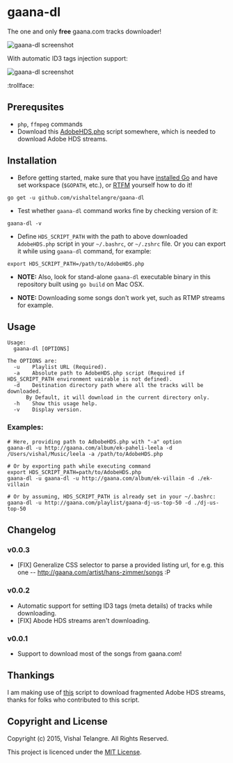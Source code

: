 # gaana-dl

The one and only **free** gaana.com tracks downloader!

![gaana-dl screenshot](https://raw.github.com/vishaltelangre/gaana-dl/master/preview.png)

With automatic ID3 tags injection support:

![gaana-dl screenshot](https://raw.github.com/vishaltelangre/gaana-dl/master/id3_preview.png)

:trollface:

## Prerequsites
- `php`, `ffmpeg` commands
- Download this [AdobeHDS.php](https://github.com/vishaltelangre/gaana-dl/blob/master/vendor-scripts/AdobeHDS.php) script somewhere, which is needed to download Adobe HDS streams.

## Installation

- Before getting started, make sure that you have [installed Go](http://golang.org/doc/install) and have set workspace (`$GOPATH`, etc.), or [RTFM](http://golang.org/doc/code.html) yourself how to do it!

```
go get -u github.com/vishaltelangre/gaana-dl
```

- Test whether `gaana-dl` command works fine by checking version of it:

```
gaana-dl -v
```

- Define `HDS_SCRIPT_PATH` with the path to above downloaded `AdobeHDS.php` script in your `~/.bashrc`, or `~/.zshrc` file. Or you can export it while using `gaana-dl` command, for example:

```
export HDS_SCRIPT_PATH=/path/to/AdobeHDS.php
```

- **NOTE:** Also, look for stand-alone `gaana-dl` executable binary in this repository built using `go build` on Mac OSX.

- **NOTE:** Downloading some songs don't work yet, such as RTMP streams for example.

## Usage

```
Usage:
  gaana-dl [OPTIONS]

The OPTIONS are:
  -u    Playlist URL (Required).
  -a    Absolute path to AdobeHDS.php script (Required if HDS_SCRIPT_PATH environment vairable is not defined).
  -d    Destination directory path where all the tracks will be downloaded.
      By Default, it will download in the current directory only.
  -h    Show this usage help.
  -v    Display version.
```

### Examples:

```
# Here, providing path to AdbobeHDS.php with "-a" option
gaana-dl -u http://gaana.com/album/ek-paheli-leela -d /Users/vishal/Music/leela -a /path/to/AdobeHDS.php

# Or by exporting path while executing command
export HDS_SCRIPT_PATH=path/to/AdobeHDS.php
gaana-dl -u gaana-dl -u http://gaana.com/album/ek-villain -d ./ek-villain

# Or by assuming, HDS_SCRIPT_PATH is already set in your ~/.bashrc:
gaana-dl -u http://gaana.com/playlist/gaana-dj-us-top-50 -d ./dj-us-top-50
 ```

## Changelog

### __v0.0.3__
- [FIX] Generalize CSS selector to parse a provided listing url, for e.g. this one -- http://gaana.com/artist/hans-zimmer/songs :P

### __v0.0.2__
- Automatic support for setting ID3 tags (meta details) of tracks while downloading.
- [FIX] Abode HDS streams aren't downloading.

### __v0.0.1__
- Support to download most of the songs from gaana.com!


## Thankings

I am making use of [this](https://github.com/K-S-V/Scripts/blob/master/AdobeHDS.php) script to download fragmented Adobe HDS streams, thanks for folks who contributed to this script.

## Copyright and License

Copyright (c) 2015, Vishal Telangre. All Rights Reserved.

This project is licenced under the [MIT License](LICENSE.md).